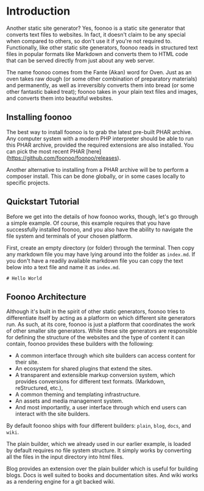 # Introduction
Another static site generator? Yes, foonoo is a static site generator that converts text files to websites. In fact, it doesn't claim to be any special when compared to others, so don't use it if you're not required to. Functionally, like other static site generators, foonoo reads in structured text files in popular formats like Markdown and converts them to HTML code that can be served directly from just about any web server. 

The name foonoo comes from the Fante (Akan) word for Oven. Just as an oven takes raw dough (or some other combination of preparatory materials) and permanently, as well as irreversibly converts them into bread (or some other fantastic baked treat); foonoo takes in your plain text files and images, and converts them into beautiful websites.

## Installing foonoo
The best way to install foonoo is to grab the latest pre-built PHAR archive. Any computer system with a modern PHP interpreter should be able to run this PHAR archive, provided the required extensions are also installed. You can pick the most recent PHAR [here] (https://github.com/foonoo/foonoo/releases).

Another alternative to installing from a PHAR archive will be to perform a composer install. This can be done globally, or in some cases locally to specific projects.

## Quickstart Tutorial
Before we get into the details of how foonoo works, though, let's go through a simple example. Of course, this example requires that you have successfully installed foonoo, and you also have the ability to navigate the file system and terminals of your chosen platform. 

First, create an empty directory (or folder) through the terminal. Then copy any markdown file you may have lying around into the folder as `index.md`. If you don't have a readily available markdown file you can copy the text below into a text file and name it as `index.md`.

````
# Hello World
````  

## Foonoo Architecture

Although it's built in the spirit of other static generators, foonoo tries to differentiate itself by acting as a platform on which different site generators run. As such, at its core, foonoo is just a platform that coordinates the work of other smaller site generators. While these site generators are responsible for defining the structure of the websites and the type of content it can contain, foonoo provides these builders with the following:

   - A common interface through which site builders can access content for their site. 
   - An ecosystem for shared plugins that extend the sites.
   - A transparent and extensible markup conversion system, which provides conversions for different text formats. (Markdown, reStructured, etc.), 
   - A common theming and templating infrastructure. 
   - An assets and media management system. 
   - And most importantly, a user interface through which end users can interact with the site builders. 

By default foonoo ships with four different builders: `plain`, `blog`, `docs`, and `wiki`.

The plain builder, which we already used in our earlier example, is loaded by default requires no file system structure. It simply works by converting all the files in the input directory into html files.

Blog provides an extension over the plain builder which is useful for building blogs. Docs is well suited to books and documentation sites. And wiki works as a rendering engine for a git backed wiki.
